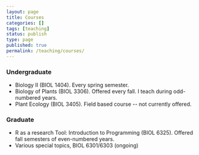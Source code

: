 ```yaml
---
layout: page
title: Courses
categories: []
tags: [teaching]
status: publish
type: page
published: true
permalink: /teaching/courses/
---
```


### Undergraduate ###

- Biology II (BIOL 1404). Every spring semester.
- Biology of Plants (BIOL 3306). Offered every fall.  I teach during odd-numbered years.
- Plant Ecology (BIOL 3405). Field based course -- not currently offered. 

### Graduate ###

- R as a research Tool: Introduction to Programming (BIOL 6325). Offered fall semesters of even-numbered years.
- Various special topics, BIOL 6301/6303 (ongoing)

[R-research-tool]: http://r-research-tool.schwilk.org/
